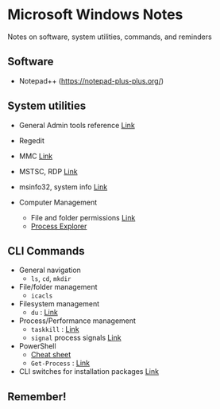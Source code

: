 # Microsoft Windows Notes

Notes on software, system utilities, commands, and reminders

## Software

- Notepad++ (https://notepad-plus-plus.org/)

## System utilities

- General Admin tools reference [Link](https://docs.microsoft.com/en-us/windows/client-management/administrative-tools-in-windows-10)
- Regedit
- MMC [Link](https://docs.microsoft.com/en-us/troubleshoot/windows-server/system-management-components/what-is-microsoft-management-console)
- MSTSC, RDP [Link](https://docs.microsoft.com/en-us/troubleshoot/windows-client/remote/remote-desktop-services-overview)
- msinfo32, system info [Link](https://support.microsoft.com/en-us/topic/description-of-microsoft-system-information-msinfo32-exe-tool-10d335d8-5834-90b4-8452-42c58e61f9fc)

- Computer Management
  - File and folder permissions [Link](<https://docs.microsoft.com/en-us/previous-versions/windows/it-pro/windows-server-2008-R2-and-2008/cc732880(v=ws.11)?redirectedfrom=MSDN>)
  - [Process Explorer](https://docs.microsoft.com/en-us/sysinternals/downloads/process-explorer)

## CLI Commands

- General navigation
  - `ls`, `cd`, `mkdir`
- File/folder management
  - `icacls`
- Filesystem management
  - `du` : [Link](https://docs.microsoft.com/en-us/sysinternals/downloads/du)
- Process/Performance management
  - `taskkill` : [Link](https://docs.microsoft.com/en-us/windows-server/administration/windows-commands/taskkill)
  - `signal` process signals [Link](https://docs.microsoft.com/en-us/cpp/c-runtime-library/reference/signal?view=msvc-160)
- PowerShell
  - [Cheat sheet](Comparitech-Powershell-cheatsheet.pdf)
  - `Get-Process` : [Link](https://docs.microsoft.com/en-us/powershell/module/microsoft.powershell.management/get-process?view=powershell-7.1)
- CLI switches for installation packages [Link](https://docs.microsoft.com/en-US/troubleshoot/windows-client/deployment/command-switches-supported-by-self-extractor-package)

## Remember!
